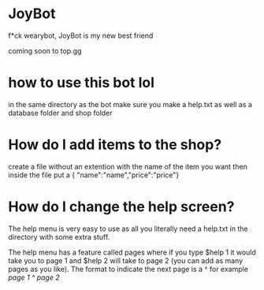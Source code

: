 # JoyBot
f*ck wearybot, JoyBot is my new best friend

coming soon to top.gg

# how to use this bot lol
in the same directory as the bot make sure you make a help.txt as well as a database folder and shop folder

# How do I add items to the shop?
create a file without an extention with the name of the item you want
then inside the file put a { "name":"name","price":"price"}

# How do I change the help screen?
The help menu is very easy to use as all you literally need a help.txt in the directory with some extra stuff.

The help menu has a feature called pages where if you type $help 1 it would take you to page 1 and $help 2 will take to page 2 (you can add as many pages as you like).
The format to indicate the next page is a ^ for example *page 1 ^ page 2* 
